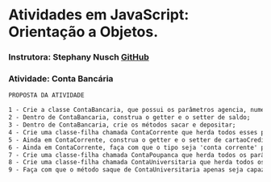 # Atividades em JavaScript: Orientação a Objetos.

### Instrutora: Stephany Nusch [GitHub](https://github.com/stebsnusch)

### Atividade: Conta Bancária

```txt
PROPOSTA DA ATIVIDADE

1 - Crie a classe ContaBancaria, que possui os parâmetros agencia, numero, tipo e saldo;
2 - Dentro de ContaBancaria, construa o getter e o setter de saldo;
3 - Dentro de ContaBancaria, crie os métodos sacar e depositar;
4 - Crie uma classe-filha chamada ContaCorrente que herda todos esses parâmetros e ainda possua o parâmetro cartaoCredito;
5 - Ainda em ContaCorrente, construa o getter e o setter de cartaoCredito;
6 - Ainda em ContaCorrente, faça com que o tipo seja 'conta corrente' por padrão;
7 - Crie uma classe-filha chamada ContaPoupanca que herda todos os parâmetros de ContaBancaria;
8 - Crie uma classe-filha chamada ContaUniversitaria que herda todos os parâmetros de ContaBancaria;
9 - Faça com que o método saque de ContaUniversitaria apenas seja capaz de sacar valores menores que 500 reais.
```
